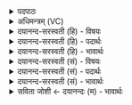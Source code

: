 <details><summary>पदपाठः</summary>

अदृ॑श्रम्। अ॒स्य॒। के॒तवः॑। वि। र॒श्मयः॑। जना॑न्। अनु॑। भ्राज॑न्तः। अ॒ग्नयः॑। य॒था॒। उ॒प॒या॒मगृ॑हीत॒ इत्यु॑पया॒मऽगृ॑हीतः। अ॒सि॒। सूर्य्या॑य। त्वा॒। भ्रा॒जाय॑। ए॒षः। ते॒। योनिः॑। सूर्या॑य। त्वा॒। भ्रा॒जाय॑। सूर्य्य॑। भ्रा॒जि॒ष्ठ॒। भ्राजि॑ष्ठः। त्वम्। दे॒वेषु॑। अ॒सि॒। भ्राजि॑ष्ठः। अ॒हम्। म॒नु॒ष्ये᳖षु। भू॒या॒सम्। ४०।
</details>

<details><summary>अधिमन्त्रम् (VC)</summary>

- गृहपतयो राजादयो देवताः
- प्रस्कण्व ऋषिः
- आर्षी गायत्री, स्वराड् आर्षी गायत्री
- षड्जः
</details>

<details><summary>दयानन्द-सरस्वती (हि) - विषयः</summary>

फिर भी प्रकारान्तर से पूर्वोक्त विषय ही अगले मन्त्र में कहा है ॥
</details>

<details><summary>दयानन्द-सरस्वती (हि) - पदार्थः</summary>

पदार्थान्वयभाषाः -  जैसे (अस्य) इस जगत् के पदार्थों में (भ्राजन्तः) प्रकाश को प्राप्त हुई (रश्मयः) कान्ति (केतवः) वा उन पदार्थों को जनानेवाले (अग्नयः) सूर्य्य, विद्युत् और प्रसिद्ध अग्नि हैं, वैसे ही (जनान्) मनुष्यों को (अनु) एक अनुकूलता के साथ (अदृश्रम्) मैं दिखलाऊँ। हे सभापते ! आप (उपयामगृहीतः) राज्य के नियम और उपनियमों से स्वीकार किये हुए (असि) हैं, जिन (ते) आपका (एषः) यह राज्यकर्म्म (योनिः) ऐश्वर्य्य का कारण है, उन (त्वा) आपको (भ्राजाय) जिलानेवाले (सूर्य्याय) प्राण के लिये चिताता हूँ तथा उन्हीं आपको (भ्राजाय) सर्वत्र प्रकाशित (सूर्य्याय) चराचरात्मा जगदीश्वर के लिये भी चिताता हूँ। हे (भ्राजिष्ठ) अति पराक्रम से प्रकाशमान (सूर्य्य) सूर्य्य के समान सत्य विद्या और गुणों से प्रकाशमान जैसे (त्वम्) आप (देवेषु) समस्त विद्याओं से युक्त विद्वानों में प्रकाशमान (भ्राजिष्ठः) अत्यन्त प्रकाशित हैं, वैसे मैं भी (मनुष्येषु) साधरण मनुष्यों में (भूयासम्) प्रकाशमान होऊँ ॥४०॥
</details>

<details><summary>दयानन्द-सरस्वती (हि) - भावार्थः</summary>

भावार्थभाषाः -  इस मन्त्र में उपमालङ्कार है। जैसे इस संसार में सूर्य्य की किरण सब जगह फैल के प्रकाश करती हैं, वैसे राजा, प्रजा और सभासद् जन शुभ गुण, कर्म्म और स्वभावों में प्रकाशमान हों, क्योंकि ऐसा है कि मनुष्य शरीर पाकर किसी उत्साह पुरुषार्थ सत्पुरुषों का सङ्ग और योगाभ्यास का आचरण करते हुए मनुष्य को धर्म्म, अर्थ, काम और मोक्ष की सिद्धि तथा शरीर, आत्मा और समाज की उन्नति करना दुर्लभ नहीं है। इससे सब मनुष्यों को चाहिये कि आलस्य को छोड़ के नित्य प्रयत्न किया करें ॥४०॥
</details>

<details><summary>दयानन्द-सरस्वती (सं) - विषयः</summary>

पुनः प्रकारान्तरेण तदेवाह ॥
</details>

<details><summary>दयानन्द-सरस्वती (सं) - पदार्थः</summary>

पदार्थान्वयभाषाः -  यथाऽस्य जगतः पदार्थान् भ्राजन्तो रश्मयः केतवोऽग्नयस्सन्ति, तथैव जनानन्वहमदृश्रम्। त्वमुपयामगृहीतोऽसि यस्य ते तवैष योनिरस्ति, तं त्वां भ्राजाय सूर्याय प्रचोदयामि। तं त्वां भ्राजाय सूर्याय परमात्मने नियोजयामि। हे भ्राजिष्ठ ! सूर्य्य यथां त्वं देवेषु भ्राजिष्ठोऽसि, तथाऽहम्मनुष्येषु भूयासम् ॥४०॥
</details>

<details><summary>दयानन्द-सरस्वती (सं) - भावार्थः</summary>

भावार्थभाषाः -  अत्रोपमालङ्कारः। यथेह सूर्य्यकिरणाः सर्वत्र प्रसृताः प्रकाशन्ते, तथा राजप्रजासभाजनाश्शुभगुणकर्मस्वभावेषु प्रकाशमानास्सन्तु। कुतो नहि मनुष्यशरीरं प्राप्य कस्यचिदुत्साहपुरुषार्थसत्पुरुषसङ्गयोगाभ्यासाचरितस्य जनस्य धर्म्मार्थकाममोक्षसिद्धिः शरीरात्मसमाजोन्नतिश्च दुर्लभास्ति, तस्मात् सर्वैरालस्यं त्यक्त्वा नित्यं प्रयतितव्यम् ॥४०॥
</details>

<details><summary>सविता जोशी ← दयानन्दः (म) - भावार्थः</summary>

भावार्थभाषाः -  या मंत्रात उपमालंकार आहे. ज्याप्रमाणे सूर्यकिरणे सर्वत्र प्रकाशित होतात त्याप्रमाणे राजा, प्रजा व सभासद यांनी शुभ गुण, कर्म स्वभावाने प्रकाशित व्हावे. मनुष्य शरीर प्राप्त करून उत्साहाने पुरुषार्थ, सत्संग, योगाभ्यास व धर्म, अर्थ, काम, मोक्ष यांची सिद्धी व शरीर, आत्मा व समाजाची उन्नती करणे कठीण नाही. त्यासाठी सर्व माणसांनी आळशीपणा सोडून नित्य प्रयत्न करावा.
</details>